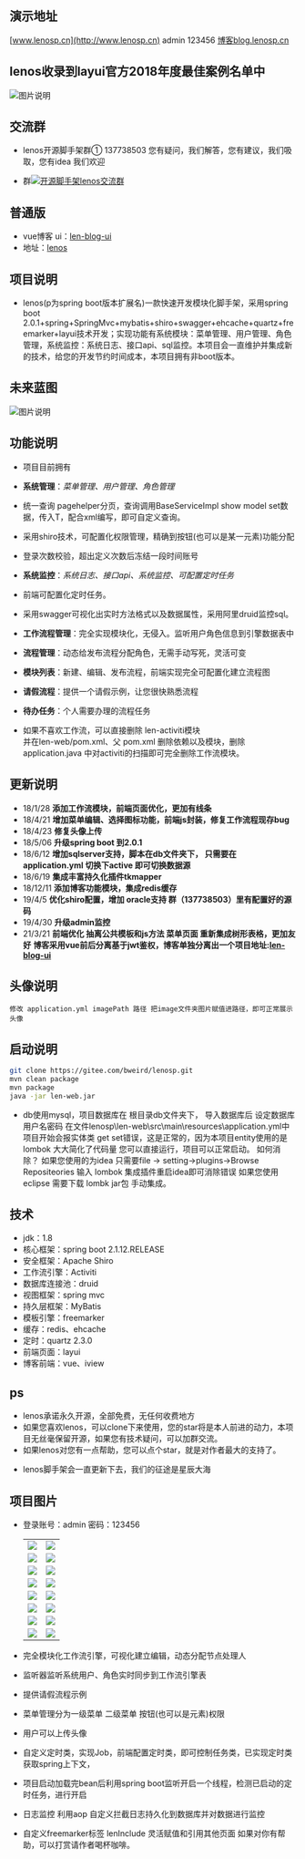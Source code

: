 ## 演示地址

[www.lenosp.cn](http://www.lenosp.cn)  admin 123456 [博客blog.lenosp.cn](http://blog.lenosp.cn)

## lenos收录到layui官方2018年度最佳案例名单中
![图片说明](https://images.gitee.com/uploads/images/2019/1017/214009_9f295d89_907437.jpeg "图片说明")

## 交流群
* lenos开源脚手架群① 137738503 您有疑问，我们解答，您有建议，我们吸取，您有idea 我们欢迎
- 群<a target="_blank" href="//shang.qq.com/wpa/qunwpa?idkey=2c71822be7b8c061087a94647663a742a274626a846b76647743ed556a24cabc"><img border="0" src="//pub.idqqimg.com/wpa/images/group.png" alt="开源脚手架lenos交流群" title="开源脚手架lenos交流群①"></a>


## 普通版
- vue博客 ui：[len-blog-ui](https://gitee.com/bweird/len-blog-ui)
- 地址：[lenos](https://gitee.com/bweird/lenos) 

## 项目说明
- lenos(p为spring boot版本扩展名)一款快速开发模块化脚手架，采用spring boot 2.0.1+spring+SpringMvc+mybatis+shiro+swagger+ehcache+quartz+freemarker+layui技术开发；实现功能有系统模块：菜单管理、用户管理、角色管理，系统监控：系统日志、接口api、sql监控。本项目会一直维护并集成新的技术，给您的开发节约时间成本，本项目拥有非boot版本。
## 未来蓝图
![图片说明](https://images.gitee.com/uploads/images/2019/1017/214007_d4b418ac_907437.jpeg "图片说明")

## 功能说明
- 项目目前拥有
- **系统管理**：_菜单管理、用户管理、角色管理_
- 统一查询 pagehelper分页，查询调用BaseServiceImpl show model set数据，传入T，配合xml编写，即可自定义查询。
- 采用shiro技术，可配置化权限管理，精确到按钮(也可以是某一元素)功能分配
- 登录次数校验，超出定义次数后冻结一段时间账号  
  
- **系统监控**：_系统日志、接口api、系统监控、可配置定时任务_
- 前端可配置化定时任务。
- 采用swagger可视化出实时方法格式以及数据属性，采用阿里druid监控sql。  
  
- **工作流程管理**：完全实现模块化，无侵入。监听用户角色信息到引擎数据表中
- **流程管理**：动态给发布流程分配角色，无需手动写死，灵活可变
- **模块列表**：新建、编辑、发布流程，前端实现完全可配置化建立流程图
- **请假流程**：提供一个请假示例，让您很快熟悉流程
- **待办任务**：个人需要办理的流程任务  
  
- 如果不喜欢工作流，可以直接删除 len-activiti模块  
并在len-web/pom.xml、父 pom.xml 删除依赖以及模块，删除application.java 中对activiti的扫描即可完全删除工作流模块。

## 更新说明
- 18/1/28 **添加工作流模块，前端页面优化，更加有线条**
- 18/4/21 **增加菜单编辑、选择图标功能，前端js封装，修复工作流程现存bug**
- 18/4/23 **修复头像上传**
- 18/5/06 **升级spring boot 到2.0.1**
- 18/6/12 **增加sqlserver支持，脚本在db文件夹下，
只需要在application.yml 切换下active 即可切换数据源**
- 18/6/19 **集成丰富持久化插件tkmapper**
- 18/12/11 **添加博客功能模块，集成redis缓存**
- 19/4/5 **优化shiro配置，增加 oracle支持 群（137738503）里有配置好的源码**
- 19/4/30 **升级admin监控**
- 21/3/21 **前端优化 抽离公共模板和js方法 菜单页面 重新集成树形表格，更加友好**
**博客采用vue前后分离基于jwt鉴权，博客单独分离出一个项目地址:[len-blog-ui](https://gitee.com/bweird/len-blog-ui)**
## 头像说明

```
修改 application.yml imagePath 路径 把image文件夹图片赋值进路径，即可正常展示头像
```

## 启动说明

```bash
git clone https://gitee.com/bweird/lenosp.git
mvn clean package
mvn package
java -jar len-web.jar
```
- db使用mysql，项目数据库在 根目录db文件夹下，
导入数据库后 设定数据库用户名密码 在文件lenosp\len-web\src\main\resources\application.yml中
项目开始会报实体类 get set错误，这是正常的，因为本项目entity使用的是 lombok 大大简化了代码量
您可以直接运行，项目可以正常启动。
如何消除？
如果您使用的为idea 只需要file -> setting->plugins->Browse Repositeories 输入 lombok 集成插件重启idea即可消除错误
如果您使用 eclipse 需要下载 lombk jar包 手动集成。

## 技术
* jdk：1.8
* 核心框架：spring boot 2.1.12.RELEASE
* 安全框架：Apache Shiro
* 工作流引擎：Activiti
* 数据库连接池：druid
* 视图框架：spring mvc
* 持久层框架：MyBatis
* 模板引擎：freemarker
* 缓存：redis、ehcache
* 定时：quartz 2.3.0
* 前端页面：layui
* 博客前端：vue、iview

## ps
- lenos承诺永久开源，全部免费，无任何收费地方
- 如果您喜欢lenos，可以clone下来使用，您的star将是本人前进的动力，本项目无丝毫保留开源，如果您有技术疑问，可以加群交流。
- 如果lenos对您有一点帮助，您可以点个star，就是对作者最大的支持了。
* lenos脚手架会一直更新下去，我们的征途是星辰大海

## 项目图片
* 登录账号：admin 密码：123456   
  <table>
      <tr>
          <td><img src="https://images.gitee.com/uploads/images/2019/1017/214006_de4b6143_907437.jpeg"/></td>
          <td><img src="https://images.gitee.com/uploads/images/2019/1017/214007_add596c7_907437.jpeg"/></td>
      <tr>
      <tr>
          <td><img src="https://images.gitee.com/uploads/images/2019/1017/214007_593cd33c_907437.png"/></td>
          <td><img src="https://s1.ax1x.com/2018/12/11/FYwnR1.gif"/></td>
      <tr>
      <tr>
          <td><img src="https://s2.ax1x.com/2019/05/12/EhyVht.jpg"/></td>
          <td><img src="https://images.gitee.com/uploads/images/2019/1017/214012_77513b79_907437.png"/></td>
      <tr>
      <tr>
          <td><img src="https://s1.ax2x.com/2018/07/14/qvSGY.png"/></td>
          <td><img src="https://z3.ax1x.com/2021/03/21/65bB3q.png"/></td>
      <tr>
      <tr>
          <td><img src="https://images.gitee.com/uploads/images/2019/1017/214012_13919888_907437.jpeg"/></td>
          <td><img src="https://images.gitee.com/uploads/images/2019/1017/214012_9c5675a5_907437.jpeg"/></td>
      <tr>
      <tr>
          <td><img src="https://s2.ax1x.com/2019/05/12/EhyPne.jpg"/></td>
          <td><img src="https://s2.ax1x.com/2019/05/12/Ehym1f.jpg"/></td>
      <tr>
      <tr>
          <td><img src="https://s2.ax1x.com/2019/05/12/Ehync8.jpg"/></td>
          <td><img src="https://s2.ax1x.com/2019/05/12/EhyAAA.jpg"/></td>
      <tr>
      <tr>
          <td><img src="https://s2.ax1x.com/2019/05/12/Ehyp6O.jpg"/></td>
          <td><img src="https://s2.ax1x.com/2019/05/12/Ehszp6.jpg"/></td>
      <tr>
      </table>
   
* 完全模块化工作流引擎，可视化建立编辑，动态分配节点处理人
* 监听器监听系统用户、角色实时同步到工作流引擎表
* 提供请假流程示例   
* 菜单管理分为一级菜单 二级菜单 按钮(也可以是元素)权限  
* 用户可以上传头像 
* 自定义定时类，实现Job，前端配置定时类，即可控制任务类，已实现定时类获取spring上下文，
* 项目启动加载完bean后利用spring boot监听开启一个线程，检测已启动的定时任务，进行开启
* 日志监控 利用aop 自定义拦截日志持久化到数据库并对数据进行监控
* 自定义freemarker标签 lenInclude 灵活赋值和引用其他页面
如果对你有帮助，可以打赏请作者喝杯咖啡。
